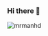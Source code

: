 ### Hi there 👋

![mrmanhd](https://github-readme-stats.vercel.app/api?username=mrmanhd&show_icons=true&locale=en)

